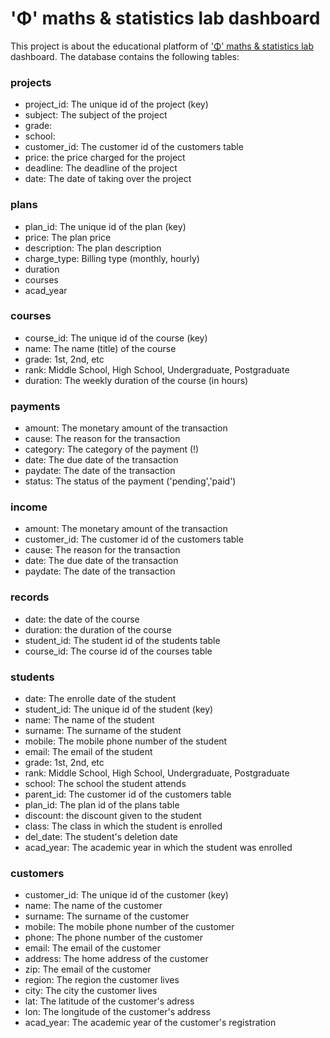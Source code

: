# 'Φ' maths & statistics lab dashboard

This project is about the educational platform of ['Φ' maths & statistics lab](https://phi.edu.gr/) dashboard. The database contains the following tables:

### projects
* project_id: The unique id of the project (key)
* subject: The subject of the project
* grade:
* school: 
* customer_id: The customer id of the customers table 
* price: the price charged for the project 
* deadline: The deadline of the project 
* date: The date of taking over the project
### plans
* plan_id: The unique id of the plan (key)
* price: The plan price
* description: The plan description 
* charge_type: Billing type (monthly, hourly) 
* duration 
* courses 
* acad_year 
### courses
* course_id: The unique id of the course (key) 
* name: The name (title) of the course 
* grade: 1st, 2nd, etc 
* rank: Middle School, High School, Undergraduate, Postgraduate 
* duration: The weekly duration of the course (in hours) 
### payments
* amount: The monetary amount of the transaction
* cause: The reason for the transaction  
* category: The category of the payment (!) 
* date: The due date of the transaction 
* paydate: The date of the transaction 
* status: The status of the payment ('pending','paid')
### income
* amount: The monetary amount of the transaction
* customer_id: The customer id of the customers table
* cause: The reason for the transaction 
* date: The due date of the transaction  
* paydate: The date of the transaction 
### records
* date: the date of the course
* duration: the duration of the course 
* student_id: The student id of the students table 
* course_id: The course id of the courses table 
### students
* date: The enrolle date of the student
* student_id: The unique id of the student (key) 
* name: The name of the student 
* surname: The surname of the student 
* mobile: The mobile phone number of the student 
* email: The email of the student 
* grade: 1st, 2nd, etc 
* rank: Middle School, High School, Undergraduate, Postgraduate 
* school: The school the student attends 
* parent_id: The customer id of the customers table 
* plan_id: The plan id of the plans table 
* discount: the discount given to the student 
* class: The class in which the student is enrolled 
* del_date: The student's deletion date 
* acad_year: The academic year in which the student was enrolled 
### customers
* customer_id: The unique id of the customer (key)
* name: The name of the customer
* surname: The surname of the customer
* mobile: The mobile phone number of the customer
* phone: The phone number of the customer 
* email: The email of the customer  
* address: The home address of the customer 
* zip: The email of the customer 
* region: The region the customer lives
* city: The city the customer lives
* lat: The latitude of the customer's adress 
* lon: The longitude of the customer's address 
* acad_year: The academic year of the customer's registration 

